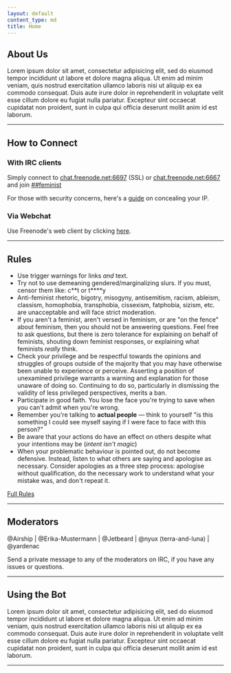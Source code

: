 ```yaml
---
layout: default
content_type: md
title: Home
---
```


## About Us
Lorem ipsum dolor sit amet, consectetur adipisicing elit, sed do eiusmod tempor incididunt ut 
labore et dolore magna aliqua. Ut enim ad minim veniam, quis nostrud exercitation ullamco 
laboris nisi ut aliquip ex ea commodo consequat. Duis aute irure dolor in reprehenderit in 
voluptate velit esse cillum dolore eu fugiat nulla pariatur. Excepteur sint occaecat cupidatat 
non proident, sunt in culpa qui officia deserunt mollit anim id est laborum.

***

## How to Connect
### With IRC clients 
Simply connect to [chat.freenode.net:6697](ircs://chat.freenode.net:6697/%23%23feminist) (SSL) 
or [chat.freenode.net:6667](irc://chat.freenode.net:6667/%23%23feminist) and join 
[##feminist](ircs://chat.freenode.net:6697/%23%23feminist)

For those with security concerns, here's a [guide](cloak.html) on concealing your IP.

### Via Webchat
Use Freenode's web client by clicking [here](http://webchat.freenode.net/?channels=%23%23feminist&uio=Mj10cnVlJjQ9dHJ1ZSY5PXRydWUmMTE9MjQ2JjEyPXRydWUb2).

***

## Rules
* Use trigger warnings for links *and* text.
* Try not to use demeaning gendered/marginalizing slurs. If you must, censor them like: 
c\*\*t or t\*\*\*\*y
* Anti-feminist rhetoric, bigotry, misogyny, antisemitism, racism, ableism, classism, 
homophobia, transphobia, cissexism, fatphobia, sizism, etc. are unacceptable and will face 
strict moderation.
* If you aren't a feminist, aren't versed in feminism, or are "on the fence" about feminism, 
then you should not be answering questions. Feel free to ask questions, but there is zero 
tolerance for explaining on behalf of feminists, shouting down feminist responses, or explaining 
what feminists _really_ think.
* Check your privilege and be respectful towards the opinions and struggles of groups outside 
of the majority that you may have otherwise been unable to experience or perceive. Asserting a 
position of unexamined privilege  warrants a warning and explanation for those unaware of doing 
so. Continuing to do so, particularly in dismissing the validity of less privileged perspectives, 
merits a ban.
* Participate in good faith. You lose the face you're trying to save when you can't admit when 
you're wrong.
* Remember you're talking to **actual people** &mdash; think to yourself "is this something I 
could see myself saying if I were face to face with this person?"
* Be aware that your actions do have an effect on others despite what your intentions may be 
(_intent isn't magic_)
* When your problematic behaviour is pointed out, do not become defensive. Instead, listen to 
what others are saying and apologise as necessary. Consider apologies as a three step process: 
apologise without qualification, do the necessary work to understand what your mistake was, 
and don't repeat it.

[Full Rules](https://github.com/freenode-feminists/freenode-feminists.github.com/wiki/Rules)

***

## Moderators
 @Airship | @Erika-Mustermann | @Jetbeard | @nyux (terra-and-luna) | @yardenac
 
 Send a private message to any of the moderators on IRC, if you have any issues or questions.

 ***

## Using the Bot
Lorem ipsum dolor sit amet, consectetur adipisicing elit, sed do eiusmod tempor incididunt ut 
labore et dolore magna aliqua. Ut enim ad minim veniam, quis nostrud exercitation ullamco laboris 
nisi ut aliquip ex ea commodo consequat. Duis aute irure dolor in reprehenderit in voluptate velit 
esse cillum dolore eu fugiat nulla pariatur. Excepteur sint occaecat cupidatat non proident, sunt 
in culpa qui officia deserunt mollit anim id est laborum.

***

